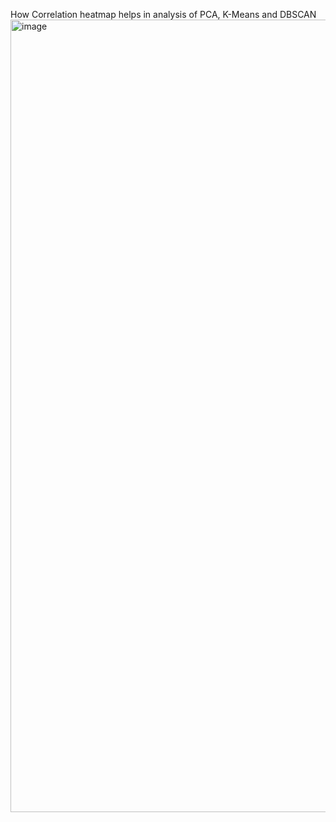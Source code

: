 How Correlation heatmap helps in analysis of PCA, K-Means and DBSCAN
<img width="1678" height="1268" alt="image" src="https://github.com/user-attachments/assets/5cdbb8db-26ea-4ddf-b04a-22de36045b02" />
